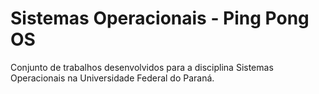 # Sistemas Operacionais - Ping Pong OS

Conjunto de trabalhos desenvolvidos para a disciplina Sistemas Operacionais na Universidade Federal do Paraná.
